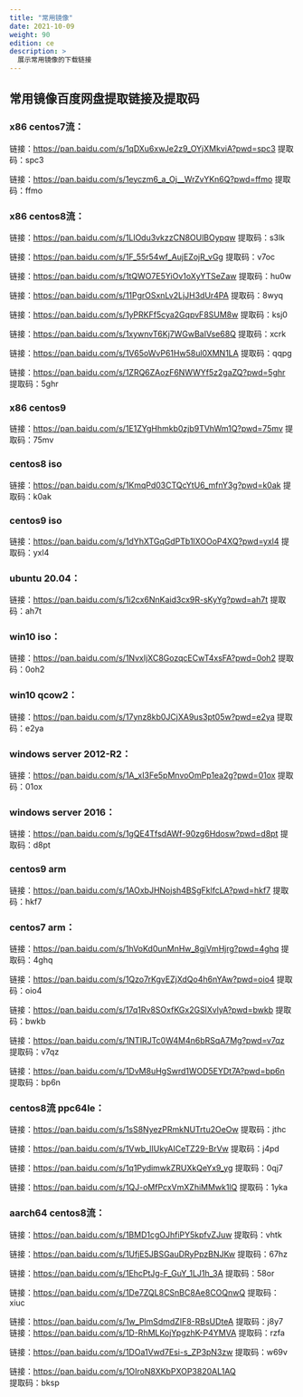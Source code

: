 ```yaml
---
title: "常用镜像"
date: 2021-10-09
weight: 90
edition: ce
description: >
  展示常用镜像的下载链接
---
```


## 常用镜像百度网盘提取链接及提取码

### x86 centos7流：

链接：https://pan.baidu.com/s/1qDXu6xwJe2z9_OYjXMkviA?pwd=spc3 
提取码：spc3

链接：https://pan.baidu.com/s/1eyczm6_a_Oj__WrZvYKn6Q?pwd=ffmo 
提取码：ffmo

### x86 centos8流：

链接：https://pan.baidu.com/s/1LlOdu3vkzzCN8OUlBOypqw 
提取码：s3lk 

链接：https://pan.baidu.com/s/1F_55r54wf_AujEZojR_vGg 
提取码：v7oc     

链接：https://pan.baidu.com/s/1tQWO7E5YiOv1oXyYTSeZaw 
提取码：hu0w     

链接：https://pan.baidu.com/s/11PgrOSxnLv2LjJH3dUr4PA 
提取码：8wyq     

链接：https://pan.baidu.com/s/1yPRKFf5cya2GqpvF8SUM8w 
提取码：ksj0     

链接：https://pan.baidu.com/s/1xywnvT6Kj7WGwBaIVse68Q 
提取码：xcrk    

链接：https://pan.baidu.com/s/1V65oWvP61Hw58ul0XMN1LA 
提取码：qqpg   

链接：https://pan.baidu.com/s/1ZRQ6ZAozF6NWWYf5z2gaZQ?pwd=5ghr 
提取码：5ghr


### x86 centos9

链接：https://pan.baidu.com/s/1E1ZYgHhmkb0zjb9TVhWm1Q?pwd=75mv
提取码：75mv

### centos8 iso

链接：https://pan.baidu.com/s/1KmqPd03CTQcYtU6_mfnY3g?pwd=k0ak 
提取码：k0ak

### centos9 iso

链接：https://pan.baidu.com/s/1dYhXTGqGdPTb1lXOOoP4XQ?pwd=yxl4 
提取码：yxl4


### ubuntu 20.04：

链接：https://pan.baidu.com/s/1i2cx6NnKaid3cx9R-sKyYg?pwd=ah7t 
提取码：ah7t     

### win10 iso：

链接：https://pan.baidu.com/s/1NvxIjXC8GozqcECwT4xsFA?pwd=0oh2 
提取码：0oh2

### win10 qcow2：

链接：https://pan.baidu.com/s/17ynz8kb0JCjXA9us3pt05w?pwd=e2ya 
提取码：e2ya 

### windows server 2012-R2：

链接：https://pan.baidu.com/s/1A_xI3Fe5pMnvoOmPp1ea2g?pwd=01ox 
提取码：01ox     

### windows server 2016：

链接：https://pan.baidu.com/s/1gQE4TfsdAWf-90zg6Hdosw?pwd=d8pt 
提取码：d8pt     

### centos9 arm

链接：https://pan.baidu.com/s/1AOxbJHNojsh4BSgFklfcLA?pwd=hkf7 
提取码：hkf7     

### centos7 arm：

链接：https://pan.baidu.com/s/1hVoKd0unMnHw_8gjVmHjrg?pwd=4ghq 
提取码：4ghq 

链接：https://pan.baidu.com/s/1Qzo7rKgvEZjXdQo4h6nYAw?pwd=oio4 
提取码：oio4 

链接：https://pan.baidu.com/s/17q1Rv8SOxfKGx2GSlXvlyA?pwd=bwkb 
提取码：bwkb   

链接：https://pan.baidu.com/s/1NTIRJTc0W4M4n6bRSqA7Mg?pwd=v7qz 
提取码：v7qz     

链接：https://pan.baidu.com/s/1DvM8uHgSwrd1WOD5EYDt7A?pwd=bp6n 
提取码：bp6n     

### centos8流 ppc64le：

链接：https://pan.baidu.com/s/1sS8NyezPRmkNUTrtu2OeOw 
提取码：jthc     

链接：https://pan.baidu.com/s/1Vwb_lIUkyAICeTZ29-BrVw 
提取码：j4pd     

链接：https://pan.baidu.com/s/1q1PydimwkZRUXkQeYx9_yg 
提取码：0qj7     

链接：https://pan.baidu.com/s/1QJ-oMfPcxVmXZhiMMwk1lQ 
提取码：1yka     

### aarch64 centos8流：

链接：https://pan.baidu.com/s/1BMD1cgOJhfiPY5kpfvZJuw 
提取码：vhtk     

链接：https://pan.baidu.com/s/1UfjE5JBSGauDRyPpzBNJKw 
提取码：67hz     

链接：https://pan.baidu.com/s/1EhcPtJg-F_GuY_1LJ1h_3A 
提取码：58or     

链接：https://pan.baidu.com/s/1De7ZQL8CSnBC8Ae8COQnwQ 
提取码：xiuc     

链接：https://pan.baidu.com/s/1w_PlmSdmdZIF8-RBsUDteA 
提取码：j8y7     
链接：https://pan.baidu.com/s/1D-RhMLKojYpgzhK-P4YMVA 
提取码：rzfa     

链接：https://pan.baidu.com/s/1DOa1Vwd7Esi-s_ZP3pN3zw 
提取码：w69v     

链接：https://pan.baidu.com/s/1OIroN8XKbPXOP3820AL1AQ   
提取码：bksp     
